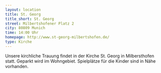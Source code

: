 ```yaml
---
layout: location
title: St. Georg
title_short: St. Georg
street: Milbertshofener Platz 2  
city: 80809 Munich
time: 14:00 Uhr
homepage: http://www.st-georg-milbertshofen.de/
type: Kirche
---
```


Unsere kirchliche Trauung findet in der Kirche St. Georg in Milbersthofen statt. Geparkt wird im Wohngebiet. Spielplätze für die Kinder sind in Nähe vorhanden.